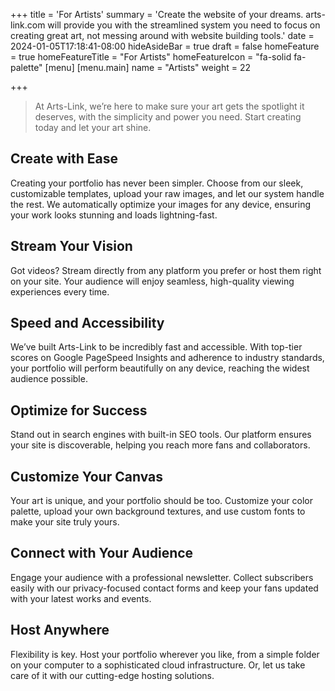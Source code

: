 +++
title = 'For Artists'
summary = 'Create the website of your dreams. arts-link.com will provide you with the streamlined system you need to focus on creating great art, not messing around with website building tools.'
date = 2024-01-05T17:18:41-08:00
hideAsideBar = true
draft = false
homeFeature = true
homeFeatureTitle = "For Artists"
homeFeatureIcon = "fa-solid fa-palette"
[menu]
 [menu.main]
  name = "Artists"
  weight = 22

+++

> At Arts-Link, we’re here to make sure your art gets the spotlight it deserves, with the simplicity and power you need. Start creating today and let your art shine.

## Create with Ease

Creating your portfolio has never been simpler. Choose from our sleek, customizable templates, upload your raw images, and let our system handle the rest. We automatically optimize your images for any device, ensuring your work looks stunning and loads lightning-fast.

<!--more-->

## Stream Your Vision

Got videos? Stream directly from any platform you prefer or host them right on your site. Your audience will enjoy seamless, high-quality viewing experiences every time.

## Speed and Accessibility

We’ve built Arts-Link to be incredibly fast and accessible. With top-tier scores on Google PageSpeed Insights and adherence to industry standards, your portfolio will perform beautifully on any device, reaching the widest audience possible.

## Optimize for Success

Stand out in search engines with built-in SEO tools. Our platform ensures your site is discoverable, helping you reach more fans and collaborators.

## Customize Your Canvas

Your art is unique, and your portfolio should be too. Customize your color palette, upload your own background textures, and use custom fonts to make your site truly yours.

## Connect with Your Audience

Engage your audience with a professional newsletter. Collect subscribers easily with our privacy-focused contact forms and keep your fans updated with your latest works and events.

## Host Anywhere
Flexibility is key. Host your portfolio wherever you like, from a simple folder on your computer to a sophisticated cloud infrastructure. Or, let us take care of it with our cutting-edge hosting solutions.
